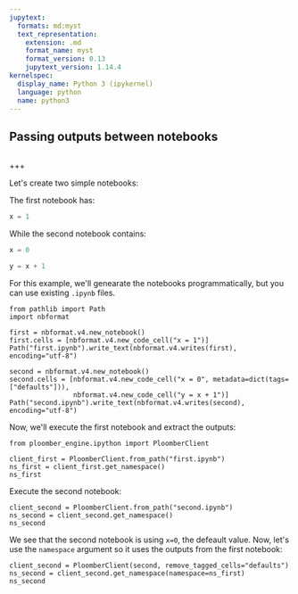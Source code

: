 ```yaml
---
jupytext:
  formats: md:myst
  text_representation:
    extension: .md
    format_name: myst
    format_version: 0.13
    jupytext_version: 1.14.4
kernelspec:
  display_name: Python 3 (ipykernel)
  language: python
  name: python3
---
```


## Passing outputs between notebooks

```{versionadded} 0.0.22
```

+++

Let's create two simple notebooks:

The first notebook has:

```python
x = 1
```

While the second notebook contains:

```python
x = 0

y = x + 1
```

For this example, we'll genearate the notebooks programmatically, but you can use existing `.ipynb` files.

```{code-cell} ipython3
from pathlib import Path
import nbformat

first = nbformat.v4.new_notebook()
first.cells = [nbformat.v4.new_code_cell("x = 1")]
Path("first.ipynb").write_text(nbformat.v4.writes(first), encoding="utf-8")

second = nbformat.v4.new_notebook()
second.cells = [nbformat.v4.new_code_cell("x = 0", metadata=dict(tags=["defaults"])),
                nbformat.v4.new_code_cell("y = x + 1")]
Path("second.ipynb").write_text(nbformat.v4.writes(second), encoding="utf-8")
```

Now, we'll execute the first notebook and extract the outputs:

```{code-cell} ipython3
from ploomber_engine.ipython import PloomberClient

client_first = PloomberClient.from_path("first.ipynb")
ns_first = client_first.get_namespace()
ns_first
```

Execute the second notebook:

```{code-cell} ipython3
client_second = PloomberClient.from_path("second.ipynb")
ns_second = client_second.get_namespace()
ns_second
```

We see that the second notebook is using `x=0`, the defeault value. Now, let's use the `namespace` argument so it uses the outputs from the first notebook:

```{code-cell} ipython3
client_second = PloomberClient(second, remove_tagged_cells="defaults")
ns_second = client_second.get_namespace(namespace=ns_first)
ns_second
```
